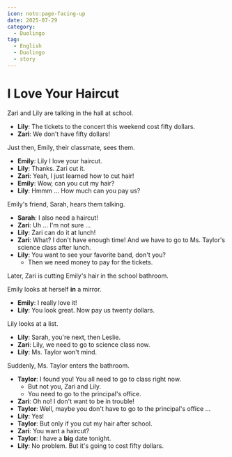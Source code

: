 ```yaml
---
icon: noto:page-facing-up
date: 2025-07-29
category:
  - Duolingo
tag:
  - English
  - Duolingo
  - story
---
```


# I Love Your Haircut

Zari and Lily are talking in the hall at school.

- **Lily**: The tickets to the concert this weekend cost fifty dollars.
- **Zari**: We don't have fifty dollars!

Just then, Emily, their classmate, sees them.

- **Emily**: Lily I love your haircut.
- **Lily**: Thanks. Zari cut it.
- **Zari**: Yeah, I just learned how to cut hair!
- **Emily**: Wow, can you cut my hair?
- **Lily**: Hmmm … How much can you pay us?

Emily's friend, Sarah, hears them talking.

- **Sarah**: I also need a haircut!
- **Zari**: Uh … I'm not sure …
- **Lily**: Zari can do it at lunch!
- **Zari**: What? I don't have enough time! And we have to go to Ms. Taylor's science class after lunch.
- **Lily**: You want to see your favorite band, don't you?
  - Then we need money to pay for the tickets.

Later, Zari is cutting Emily's hair in the school bathroom.

Emily looks at herself **in** a mirror.

- **Emily**: I really love it!
- **Lily**: You look great. Now pay us twenty dollars.

Lily looks at a list.

- **Lily**: Sarah, you're next, then Leslie.
- **Zari**: Lily, we need to go to science class now.
- **Lily**: Ms. Taylor won't mind.

Suddenly, Ms. Taylor enters the bathroom.

- **Taylor**: I found you! You all need to go to class right now.
  - But not you, Zari and Lily.
  - You need to go to the principal's office.
- **Zari**: Oh no! I don't want to be in trouble!
- **Taylor**: Well, maybe you don't have to go to the principal's office …
- **Lily**: Yes!
- **Taylor**: But only if you cut my hair after school.
- **Zari**: You want a haircut?
- **Taylor**: I have a **big** date tonight.
- **Lily**: No problem. But it's going to cost fifty dollars.
